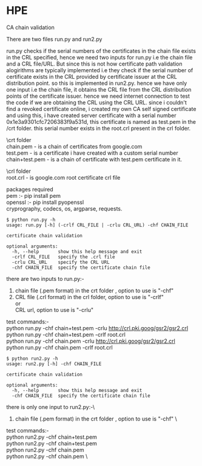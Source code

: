 # HPE
CA chain validation

There are two files run.py and run2.py

run.py checks if the serial numbers of the certificates in the chain file exists in the CRL specified, hence we need two inputs for run.py i.e the chain file and a CRL file/URL. But since this is not how certificate path validation alogirithms are typically implemented i.e they check if the serial number of certificate exists in the CRL provided by certificate issuer at the CRL distribution point. so this is implemented in run2.py. hence we have only one input i.e the chain file, it obtains the CRL file from the CRL distribution points of the certificate issuer. 
hence we need internet connection to test the code if we are obtaining the CRL using the CRL URL.
since i couldn't find a revoked certificate online, i created my own CA self signed certificate and using this, i have created server certificate with a serial number 0x1e3a9301cfc7206383f9a531d, this certificate is named as test.pem in the /crt folder. this serial number exists in the root.crl present in the crl folder.

\crt folder \
chain.pem - is a chain of certificates from google.com \
test.pem - is a certificate i have created with a custom serial number \
chain+test.pem - is a chain of certificate with test.pem certificate in it.

\crl folder \
root.crl - is google.com root certificate crl file

packages required \
pem :- pip install pem \
openssl :- pip install pyopenssl \
cryprography, codecs, os, argparse, requests.

```
$ python run.py -h
usage: run.py [-h] (-crlf CRL_FILE | -crlu CRL_URL) -chf CHAIN_FILE

certificate chain validation

optional arguments:
  -h, --help       show this help message and exit
  -crlf CRL_FILE   specify the .crl file
  -crlu CRL_URL    specify the CRL URL
  -chf CHAIN_FILE  specify the certificate chain file
```

there are two inputs to run.py:- <br>
1) chain file (.pem format) in the crt folder , option to use is "-chf" <br>
2) CRL file (.crl format) in the crl folder, option to use is "-crlf" <br>
 or <br>
   CRL url, option to use is "-crlu" <br>

test commands:- <br>
python run.py -chf chain+test.pem -crlu http://crl.pki.goog/gsr2/gsr2.crl <br>
python run.py -chf chain+test.pem -crlf root.crl <br>
python run.py -chf chain.pem -crlu http://crl.pki.goog/gsr2/gsr2.crl <br>
python run.py -chf chain.pem -crlf root.crl <br>


```
$ python run2.py -h
usage: run2.py [-h] -chf CHAIN_FILE

certificate chain validation

optional arguments:
  -h, --help       show this help message and exit
  -chf CHAIN_FILE  specify the certificate chain file
```

there is only one input to run2.py:-\
1) chain file (.pem format) in the crt folder , option to use is "-chf" \

test commands:- \
python run2.py -chf chain+test.pem \
python run2.py -chf chain+test.pem \
python run2.py -chf chain.pem \
python run2.py -chf chain.pem \
